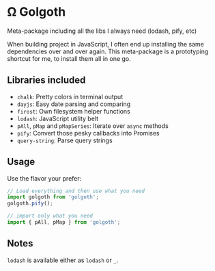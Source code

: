 # Ω Golgoth

Meta-package including all the libs I always need (lodash, pify, etc)

When building project in JavaScript, I often end up installing the same
dependencies over and over again. This meta-package is a prototyping shortcut
for me, to install them all in one go.

## Libraries included

- `chalk`: Pretty colors in terminal output
- `dayjs`: Easy date parsing and comparing
- `firost`: Own filesystem helper functions
- `lodash`: JavaScript utility belt
- `pAll`, `pMap` and `pMapSeries`: Iterate over `async` methods
- `pify`: Convert those pesky callbacks into Promises
- `query-string`: Parse query strings

## Usage

Use the flavor your prefer:

```javascript
// Load everything and then use what you need
import golgoth from 'golgoth';
golgoth.pify();

// import only what you need
import { pAll, pMap } from 'golgoth';
```

## Notes

`lodash` is available either as `lodash` or `_`.
